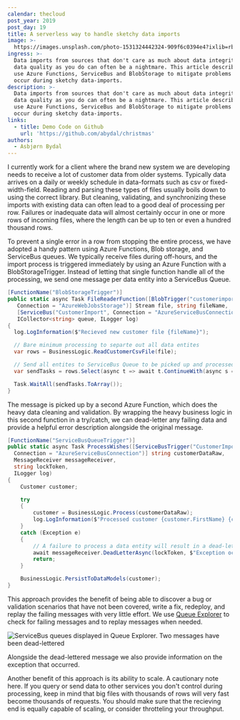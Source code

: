 ```yaml
---
calendar: thecloud
post_year: 2019
post_day: 19
title: A serverless way to handle sketchy data imports
image: >-
  https://images.unsplash.com/photo-1531324442324-909f6c0394e4?ixlib=rb-1.2.1&auto=format&fit=crop&w=1234&q=80
ingress: >-
  Data imports from sources that don't care as much about data integrity and
  data quality as you do can often be a nightmare. This article describes how we
  use Azure Functions, ServiceBus and BlobStorage to mitigate problems that can
  occur during sketchy data-imports.
description: >-
  Data imports from sources that don't care as much about data integrity and
  data quality as you do can often be a nightmare. This article describes how we
  use Azure Functions, ServiceBus and BlobStorage to mitigate problems that can
  occur during sketchy data-imports.
links:
  - title: Demo Code on Github
    url: 'https://github.com/abydal/christmas'
authors:
  - Asbjørn Bydal
---
```

I currently work for a client where the brand new system we are developing needs to receive a lot of customer data from older systems. Typically data arrives on a daily or weekly schedule in data-formats such as csv or fixed-width-field. 
Reading and parsing these types of files usually boils down to using the correct library. But cleaning, validating, and synchronizing these imports with existing data can often lead to a good deal of processing per row. Failures or inadequate data will almost certainly occur in one or more rows of incoming files, where the length can be up to ten or even a hundred thousand rows.

To prevent a single error in a row from stopping the entire process, we have adopted a handy pattern using Azure Functions, Blob storage, and ServiceBus queues. We typically receive files during off-hours, and the import process is triggered immediately by using an Azure Function with a BlobStorageTrigger. Instead of letting that single function handle all of the processing, we send one message per data entity into a ServiceBus Queue. 

```csharp
[FunctionName("BlobStorageTrigger")]
public static async Task FileReaderFunction([BlobTrigger("customerimport/{fileName}",
   Connection = "AzureWebJobsStorage")] Stream file, string fileName,
   [ServiceBus("CustomerImport", Connection = "AzureServiceBusConnection")],
   ICollector<string> queue, ILogger log)
{
  log.LogInformation($"Recieved new customer file {fileName}");

  // Bare minimum processing to separte out all data entites
  var rows = BusinessLogic.ReadCustomerCsvFile(file);

  // Send all entites to ServiceBus Queue to be picked up and processed
  var sendTasks = rows.Select(async t => await t.ContinueWith(async s => queue.Add(await s)));

  Task.WaitAll(sendTasks.ToArray());
}
```

The message is picked up by a second Azure Function, which does the heavy data cleaning and validation.  By wrapping the heavy business logic in this second function in a try/catch, we can dead-letter any failing data and provide a helpful error description alongside the original message.

```csharp
[FunctionName("ServiceBusQueueTrigger")]
public static async Task ProcessWishes([ServiceBusTrigger("CustomerImport",
  Connection = "AzureServiceBusConnection")] string customerDataRaw,
  MessageReceiver messageReceiver,
  string lockToken,
  ILogger log)
{
    Customer customer;

    try
    {
        customer = BusinessLogic.Process(customerDataRaw);
        log.LogInformation($"Processed customer {customer.FirstName} {customer.LastName}");
    }
    catch (Exception e)
    {
        // A failure to process a data entity will result in a dead-letter message
        await messageReceiver.DeadLetterAsync(lockToken, $"Exception occurred during processing of customer: {e.ToString()}");
        return;
    }

    BusinessLogic.PersistToDataModels(customer);
}
```

This approach provides the benefit of being able to discover a bug or validation scenarios that have not been covered, write a fix, redeploy, and replay the failing messages with very little effort. We use [Queue Explorer](https://www.cogin.com/mq/) to check for failing messages and to replay messages when needed. 

![ServiceBus queues displayed in Queue Explorer. Two messages have been dead-lettered](https://i.ibb.co/kH2mpfH/deadletters3.png)

Alongside the dead-lettered message we also provide information on the exception that occurred.


Another benefit of this approach is its ability to scale. A cautionary note here. If you query or send data to other services you don't control during processing, keep in mind that big files with thousands of rows will very fast become thousands of requests. You should make sure that the recieving end is equally capable of scaling, or consider throtteling your throughput.
